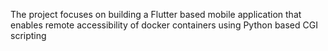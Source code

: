 The project focuses on building a Flutter based mobile application that enables remote accessibility of docker containers using Python based CGI scripting
